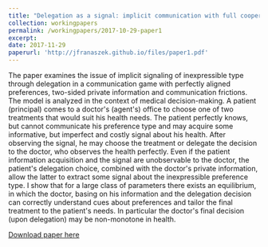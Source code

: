 ```yaml
---
title: "Delegation as a signal: implicit communication with full cooperation"
collection: workingpapers
permalink: /workingpapers/2017-10-29-paper1
excerpt: 
date: 2017-11-29
paperurl: 'http://jfranaszek.github.io/files/paper1.pdf'
---
```

The paper examines the issue of implicit signaling of inexpressible type through delegation in a communication game with perfectly aligned preferences, two-sided private information and communication frictions. The model is analyzed in the context of medical decision-making. A patient 
(principal) comes to a doctor's (agent's) office to choose one of two treatments that would suit his health needs. The patient perfectly knows, but cannot communicate his preference type and may acquire some informative, but imperfect and costly signal about his health. After observing the signal, he may choose the treatment or delegate the decision to the doctor, who observes the health perfectly. Even if the patient information acquisition and the signal are unobservable to the doctor, the patient's delegation choice, combined with the doctor's private information, allow the latter to extract some signal about the inexpressible preference type. I show that for a large class of parameters there exists an equilibrium, in which the doctor, basing on his information and the delegation decision can correctly understand cues about preferences and tailor the final treatment to the patient's needs. In particular the doctor's final decision (upon
delegation) may be non-monotone in health.

[Download paper here](http://jfranaszek.github.io/files/paper1.pdf)
